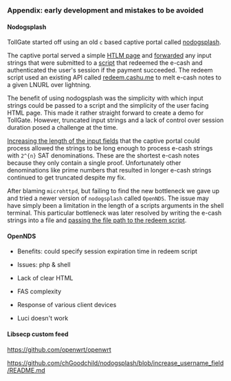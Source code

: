 
### Appendix: early development and mistakes to be avoided

#### Nodogsplash
TollGate started off using an old `c` based captive portal called [nodogsplash](https://github.com/nodogsplash/nodogsplash).

The captive portal served a simple [HTLM page](https://github.com/OpenTollGate/tollgate-initial/blob/5614b3edcf77ef7c9b340f0e57ee67171619b60f/etc/nodogsplash/htdocs/splash.html#L24-L40) and [forwarded](https://github.com/OpenTollGate/tollgate-initial/blob/5614b3edcf77ef7c9b340f0e57ee67171619b60f/etc/config/nodogsplash#L78) any input strings that were submitted to a [script](https://github.com/OpenTollGate/tollgate-initial/blob/5614b3edcf77ef7c9b340f0e57ee67171619b60f/www/cgi-bin/curl_request.sh#L231-L235) that redeemed the e-cash and authenticated the user's session if the payment succeeded. The redeem script used an existing API called [redeem.cashu.me](https://redeem.cashu.me/) to melt e-cash notes to a given LNURL over lightning.

The benefit of using nodogsplash was the simplicity with which input strings could be passed to a script and the simplicity of the user facing HTML page. This made it rather straight forward to create a demo for TollGate. However, truncated input strings and a lack of control over session duration posed a challenge at the time.

[Increasing the length of the input fields](https://github.com/chGoodchild/nodogsplash/blob/09ba1b73566cea92640a35925c2e3a6bbdeeda46/src/http_microhttpd.c#L79-L80) that the captive portal could process allowed the strings to be long enough to process e-cash strings with `2^{n}` SAT denominations. These are the shortest e-cash notes because they only contain a single proof. Unfortunately other denominations like prime numbers that resulted in longer e-cash strings continued to get truncated despite my fix.

After blaming `microhttpd`, but failing to find the new bottleneck we gave up and tried a newer version of `nodogsplash` called `OpenNDS`. The issue may have simply been a limitation in the length of a scripts arguments in the shell terminal. This particular bottleneck was later resolved by writing the e-cash strings into a file and [passing the file path to the redeem script](https://github.com/OpenTollGate/tollgate-outdated-build-environment/blob/ebb875697ff7bb078382ece6107060f91e240809/files/cgi-bin/curl_request.sh#L58-L69). 

#### OpenNDS

* Benefits: could specify session expiration time in redeem script

* Issues: php & shell
* Lack of clear HTML
* FAS complexity
* Response of various client devices
* Luci doesn't work



#### Libsecp custom feed




https://github.com/openwrt/openwrt
	

https://github.com/chGoodchild/nodogsplash/blob/increase_username_field/README.md


